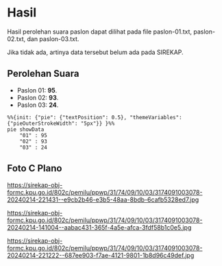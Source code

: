 # Hasil

Hasil perolehan suara paslon dapat dilihat pada file paslon-01.txt, paslon-02.txt, dan paslon-03.txt.

Jika tidak ada, artinya data tersebut belum ada pada SIREKAP.

## Perolehan Suara

 * Paslon 01: **95**.
 * Paslon 02: **93**.
 * Paslon 03: **24**.

```mermaid
%%{init: {"pie": {"textPosition": 0.5}, "themeVariables": {"pieOuterStrokeWidth": "5px"}} }%%
pie showData
    "01" : 95
    "02" : 93
    "03" : 24
```
## Foto C Plano

https://sirekap-obj-formc.kpu.go.id/802c/pemilu/ppwp/31/74/09/10/03/3174091003078-20240214-221431--e9cb2b46-e3b5-48aa-8bdb-6cafb5328ed7.jpg

https://sirekap-obj-formc.kpu.go.id/802c/pemilu/ppwp/31/74/09/10/03/3174091003078-20240214-141004--aabac431-365f-4a5e-afca-3fdf58b1c0e5.jpg

https://sirekap-obj-formc.kpu.go.id/802c/pemilu/ppwp/31/74/09/10/03/3174091003078-20240214-221222--687ee903-f7ae-4121-9801-1b8d96c49def.jpg
